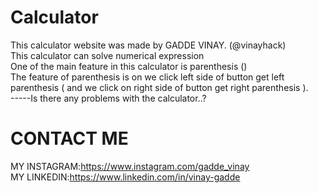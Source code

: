 # Calculator
This calculator website was made by GADDE VINAY. (@vinayhack) <br>
This calculator can solve numerical expression<br>
One of the main feature in this calculator is parenthesis ()<br>
The feature of parenthesis is on we click left side of button get left parenthesis ( and we click on right side of button get right parenthesis ).<br>
-----Is there any problems with the calculator..?<br>
# CONTACT ME<br>
MY INSTAGRAM:https://www.instagram.com/gadde_vinay<br>
MY LINKEDIN:https://www.linkedin.com/in/vinay-gadde<br>
